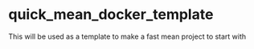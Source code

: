 # quick_mean_docker_template
This will be used as a template to make a fast mean project to start with
